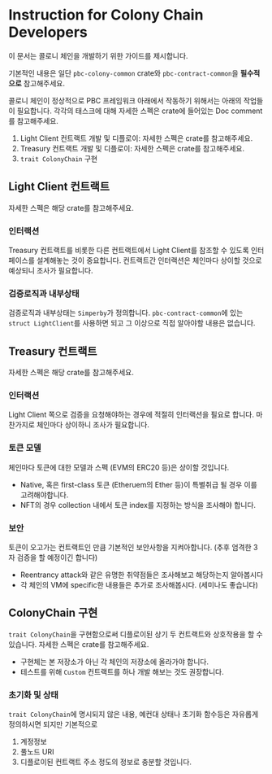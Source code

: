 # Instruction for Colony Chain Developers

이 문서는 콜로니 체인을 개발하기 위한 가이드를 제시합니다.

기본적인 내용은 일단 `pbc-colony-common` crate와 `pbc-contract-common`을 **필수적으로** 참고해주세요.

콜로니 체인이 정상적으로 PBC 프레임워크 아래에서 작동하기 위해서는 아래의 작업들이 필요합니다.
각각의 태스크에 대해 자세한 스펙은 crate에 들어있는 Doc comment를 참고해주세요.

1. Light Client 컨트랙트 개발 및 디플로이: 자세한 스펙은 crate를 참고해주세요.
2. Treasury 컨트랙트 개발 및 디플로이: 자세한 스펙은 crate를 참고해주세요.
3. `trait ColonyChain` 구현

## Light Client 컨트랙트
자세한 스펙은 해당 crate를 참고해주세요.

### 인터랙션
Treasury 컨트랙트를 비롯한 다른 컨트랙트에서 Light Client를 참조할 수 있도록 인터페이스를 설계해놓는 것이 중요합니다.
컨트랙트간 인터랙션은 체인마다 상이할 것으로 예상되니 조사가 필요합니다.

### 검증로직과 내부상태
검증로직과 내부상태는 `Simperby`가 정의합니다. `pbc-contract-common`에 있는 `struct LightClient`를 사용하면 되고 그 이상으로 직접 알아야할 내용은 없습니다.

## Treasury 컨트랙트
자세한 스펙은 해당 crate를 참고해주세요.

### 인터랙션
Light Client 쪽으로 검증을 요청해야하는 경우에 적절히 인터랙션을 필요로 합니다. 마찬가지로 체인마다 상이하니 조사가 필요합니다.

### 토큰 모델
체인마다 토큰에 대한 모델과 스펙 (EVM의 ERC20 등)은 상이할 것입니다.
- Native, 혹은 first-class 토큰 (Etheruem의 Ether 등)이 특별취급 될 경우 이를 고려해야합니다.
- NFT의 경우 collection 내에서 토큰 index를 지정하는 방식을 조사해야 합니다.

### 보안
토큰이 오고가는 컨트랙트인 만큼 기본적인 보안사항을 지켜아합니다. (추후 엄격한 3자 검증을 할 예정이긴 합니다)
- Reentrancy attack와 같은 유명한 취약점들은 조사해보고 해당하는지 알아봅시다
- 각 체인의 VM에 specific한 내용들은 추가로 조사해봅시다. (세미나도 좋습니다)

## ColonyChain 구현
`trait ColonyChain`을 구현함으로써 디플로이된 상기 두 컨트랙트와 상호작용을 할 수 있습니다.
자세한 스펙은 crate를 참고해주세요.

- 구현체는 본 저장소가 아닌 각 체인의 저장소에 올라가야 합니다.
- 테스트를 위해 `Custom` 컨트랙트를 하나 개발 해보는 것도 권장합니다.

### 초기화 및 상태
`trait ColonyChain`에 명시되지 않은 내용, 예컨대 상태나 초기화 함수등은 자유롭게 정의하시면 되지만 기본적으로
1. 계정정보
2. 풀노드 URI
3. 디플로이된 컨트랙트 주소
정도의 정보로 충분할 것입니다.


